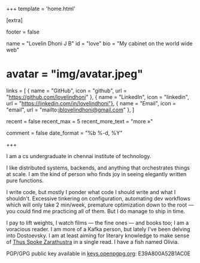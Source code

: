+++
template = 'home.html'

[extra]

footer = false

name = "Lovelin Dhoni J B"
id = "love"
bio = "My cabinet on the world wide web"
# avatar = "img/avatar.jpeg"
links = [
  { name = "GitHub", icon = "github", url = "https://github.com/lovelindhoni" },
  { name = "LinkedIn", icon = "linkedin", url = "https://linkedin.com/in/lovelindhoni"},
  { name = "Email", icon = "email", url = "mailto:jblovelindhoni@gmail.com" },
]

recent = false
recent_max = 5
recent_more_text = "more »"

comment = false
date_format = "%b %-d, %Y"

+++

I am a cs undergraduate in chennai institute of technology.

I like distributed systems, backends, and anything that orchestrates things at scale. I am the kind of person who finds joy in seeing elegantly written pure functions.

I write code, but mostly I ponder what code I should write and what I shouldn't. Excessive tinkering on configuration, automating dev workflows which will only take 2 min/week, premature optimization down to the root — you could find me practicing all of them. But I do manage to ship in time.

I pay to lift weights, I watch films — the fine ones — and books too; I am a voracious reader. I am more of a Kafka person, but lately I've been delving into Dostoevsky. I am at least aiming for literary knowledge to make sense of [Thus Spoke Zarathustra](https://www.goodreads.com/book/show/51893.Thus_Spoke_Zarathustra) in a single read.
I have a fish named Olivia.

<!-- Achievements that are close to my heart, -->
<!---->
<!-- - Winning bronze in the 100m dash in 6th grade. That was euphoric ngl. -->
<!-- - Scoring 97% in the final year examination of high school. -->
<!-- - Winning the Smart India Hackathon 2024 Edition. -->

PGP/GPG public key available in [keys.openpgpg.org](https://keys.openpgp.org): E39A800A52B1AC0E
